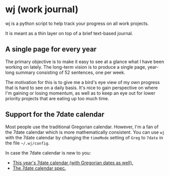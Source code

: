 wj (work journal)
=================

wj is a python script to help track your progress on all work projects.

It is meant as a thin layer on top of a brief text-based journal.

## A single page for every year

The primary objective is to make it easy to see at a glance what I
have been working on lately.  The long-term vision is to produce
a single page, year-long summary consisting of 52 sentences, one
per week.

The motivation for this is to give me a bird's eye view of my
own progress that is hard to see on a daily basis.  It's nice
to gain perspective on where I'm gaining or losing momentum,
as well as to keep an eye out for lower priority projects that
are eating up too much time.

## Support for the 7date calendar

Most people use the traditional Gregorian calendar. However,
I'm a fan of the 7date calendar which is more mathematically
consistent. You can use `wj` with the 7date calendar by changing
the `timeMode` setting of `Greg` to `7date` in the file `~/.wj/config`.

In case the 7date calendar is new to you:

* [This year's 7date calendar (with Gregorian dates as well).](http://tylerneylon.com/a/7date/)
* [The 7date calendar spec.](http://tylerneylon.com/a/7date_spec/)
